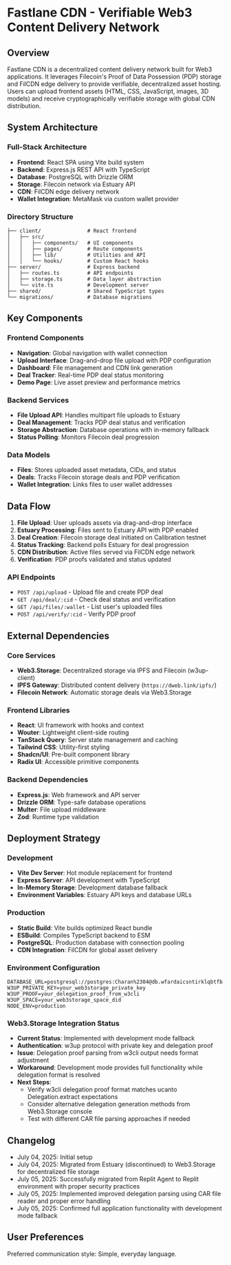 # Fastlane CDN - Verifiable Web3 Content Delivery Network

## Overview

Fastlane CDN is a decentralized content delivery network built for Web3 applications. It leverages Filecoin's Proof of Data Possession (PDP) storage and FilCDN edge delivery to provide verifiable, decentralized asset hosting. Users can upload frontend assets (HTML, CSS, JavaScript, images, 3D models) and receive cryptographically verifiable storage with global CDN distribution.

## System Architecture

### Full-Stack Architecture
- **Frontend**: React SPA using Vite build system
- **Backend**: Express.js REST API with TypeScript
- **Database**: PostgreSQL with Drizzle ORM
- **Storage**: Filecoin network via Estuary API
- **CDN**: FilCDN edge delivery network
- **Wallet Integration**: MetaMask via custom wallet provider

### Directory Structure
```
├── client/               # React frontend
│   ├── src/
│   │   ├── components/   # UI components
│   │   ├── pages/        # Route components
│   │   ├── lib/          # Utilities and API
│   │   └── hooks/        # Custom React hooks
├── server/               # Express backend
│   ├── routes.ts         # API endpoints
│   ├── storage.ts        # Data layer abstraction
│   └── vite.ts           # Development server
├── shared/               # Shared TypeScript types
└── migrations/           # Database migrations
```

## Key Components

### Frontend Components
- **Navigation**: Global navigation with wallet connection
- **Upload Interface**: Drag-and-drop file upload with PDP configuration
- **Dashboard**: File management and CDN link generation
- **Deal Tracker**: Real-time PDP deal status monitoring
- **Demo Page**: Live asset preview and performance metrics

### Backend Services
- **File Upload API**: Handles multipart file uploads to Estuary
- **Deal Management**: Tracks PDP deal status and verification
- **Storage Abstraction**: Database operations with in-memory fallback
- **Status Polling**: Monitors Filecoin deal progression

### Data Models
- **Files**: Stores uploaded asset metadata, CIDs, and status
- **Deals**: Tracks Filecoin storage deals and PDP verification
- **Wallet Integration**: Links files to user wallet addresses

## Data Flow

1. **File Upload**: User uploads assets via drag-and-drop interface
2. **Estuary Processing**: Files sent to Estuary API with PDP enabled
3. **Deal Creation**: Filecoin storage deal initiated on Calibration testnet
4. **Status Tracking**: Backend polls Estuary for deal progression
5. **CDN Distribution**: Active files served via FilCDN edge network
6. **Verification**: PDP proofs validated and status updated

### API Endpoints
- `POST /api/upload` - Upload file and create PDP deal
- `GET /api/deal/:cid` - Check deal status and verification
- `GET /api/files/:wallet` - List user's uploaded files
- `POST /api/verify/:cid` - Verify PDP proof

## External Dependencies

### Core Services
- **Web3.Storage**: Decentralized storage via IPFS and Filecoin (w3up-client)
- **IPFS Gateway**: Distributed content delivery (`https://dweb.link/ipfs/`)
- **Filecoin Network**: Automatic storage deals via Web3.Storage

### Frontend Libraries
- **React**: UI framework with hooks and context
- **Wouter**: Lightweight client-side routing
- **TanStack Query**: Server state management and caching
- **Tailwind CSS**: Utility-first styling
- **Shadcn/UI**: Pre-built component library
- **Radix UI**: Accessible primitive components

### Backend Dependencies
- **Express.js**: Web framework and API server
- **Drizzle ORM**: Type-safe database operations
- **Multer**: File upload middleware
- **Zod**: Runtime type validation

## Deployment Strategy

### Development
- **Vite Dev Server**: Hot module replacement for frontend
- **Express Server**: API development with TypeScript
- **In-Memory Storage**: Development database fallback
- **Environment Variables**: Estuary API keys and database URLs

### Production
- **Static Build**: Vite builds optimized React bundle
- **ESBuild**: Compiles TypeScript backend to ESM
- **PostgreSQL**: Production database with connection pooling
- **CDN Integration**: FilCDN for global asset delivery

### Environment Configuration
```
DATABASE_URL=postgresql://postgres:Charan%2304@db.wfardaicsntirklqbtfb.supabase.co:5432/postgres
W3UP_PRIVATE_KEY=your_web3storage_private_key
W3UP_PROOF=your_delegation_proof_from_w3cli
W3UP_SPACE=your_web3storage_space_did
NODE_ENV=production
```

### Web3.Storage Integration Status
- **Current Status**: Implemented with development mode fallback
- **Authentication**: w3up protocol with private key and delegation proof
- **Issue**: Delegation proof parsing from w3cli output needs format adjustment
- **Workaround**: Development mode provides full functionality while delegation format is resolved
- **Next Steps**: 
  - Verify w3cli delegation proof format matches ucanto Delegation.extract expectations
  - Consider alternative delegation generation methods from Web3.Storage console
  - Test with different CAR file parsing approaches if needed

## Changelog
- July 04, 2025: Initial setup
- July 04, 2025: Migrated from Estuary (discontinued) to Web3.Storage for decentralized file storage
- July 05, 2025: Successfully migrated from Replit Agent to Replit environment with proper security practices
- July 05, 2025: Implemented improved delegation parsing using CAR file reader and proper error handling
- July 05, 2025: Confirmed full application functionality with development mode fallback

## User Preferences
Preferred communication style: Simple, everyday language.